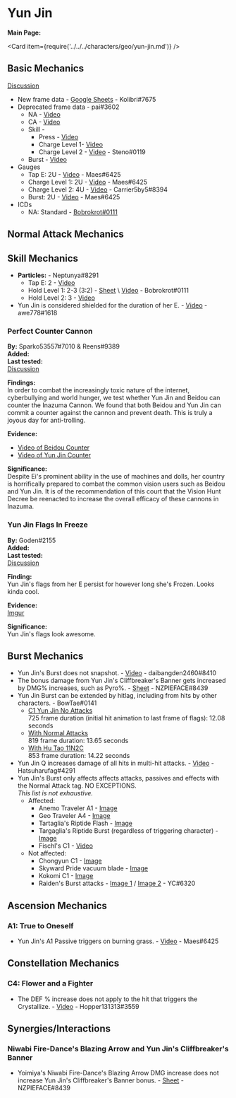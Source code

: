 # Yun Jin

**Main Page:**

<Card item={require('../../../characters/geo/yun-jin.md')} />

## Basic Mechanics

[Discussion](https://tickets.deeznuts.moe/ticket-archive/attachments_927459453580759110_930768121306963968_transcript-yunjin-basic-mechanics.html)

* New frame data - [Google Sheets](https://docs.google.com/spreadsheets/d/1rDQZ8TJd6JAzD3C6pg_JZrgkYr-LIp36mmXE8XVMj4s/edit?usp=sharing) - Kolibri\#7675
* Deprecated frame data - pai\#3602
  * NA - [Video](https://youtu.be/YMw3rq7lclQ)
  * CA - [Video](https://youtu.be/MWKSj_VSfGY)
  * Skill -
    * Press - [Video](https://youtu.be/UaDlo3OSj6U)
    * Charge Level 1- [Video](https://youtu.be/FGVpilxpIvc)
    * Charge Level 2 - [Video](https://www.youtube.com/watch?v=oEEVdUYkirA) - Steno\#0119
  * Burst - [Video](https://youtu.be/CpZPt3S3tPU)
* Gauges
  * Tap E: 2U - [Video](https://youtu.be/L4mzYn4ucRI) - Maes\#6425
  * Charge Level 1: 2U - [Video](https://youtu.be/O-12CGs2loY) - Maes\#6425
  * Charge Level 2: 4U - [Video](https://youtu.be/-JSFRsaT2h4) - Carrier5by5\#8394
  * Burst: 2U - [Video](https://youtu.be/f_FVqV4lekY) - Maes\#6425
* ICDs
  * NA: Standard - [Bobrokrot\#0111](https://youtu.be/vA1n8zIiNDE)

## Normal Attack Mechanics

## Skill Mechanics

* **Particles:** - Neptunya\#8291
  * Tap E: 2 - [Video](https://www.youtube.com/watch?v=NEs02sbEz3o)
  * Hold Level 1: 2-3 (3:2) - [Sheet](https://docs.google.com/spreadsheets/d/1jwN2xnfxMOdX1cgHLKyJIuq3PtsOmeGANMVMHyUviuI/edit?usp=sharing) \ [Video](https://youtu.be/3xG0ugFJdwQ) - Bobrokrot\#0111
  * Hold Level 2: 3 - [Video](https://www.youtube.com/watch?v=UUfZKP8H1BA)
* Yun Jin is considered shielded for the duration of her E. - [Video](https://imgur.com/a/Pj2pB3z) - awe778\#1618

### Perfect Counter Cannon

**By:** Sparko53557\#7010 & Reens\#9389  
**Added:** <Version date="2021-01-05" />  
**Last tested:** <VersionHl date="2021-01-05" />  
[Discussion](https://tickets.deeznuts.moe/ticket-archive/attachments_928174041213317152_928177023837429791_transcript-perfect-counter-cannon.html)

**Findings:**  
In order to combat the increasingly toxic nature of the internet, cyberbullying and world hunger, we test whether Yun Jin and Beidou can counter the Inazuma Cannon. We found that both Beidou and Yun Jin can commit a counter against the cannon and prevent death. This is truly a joyous day for anti-trolling.

**Evidence:**

* [Video of Beidou Counter](https://youtu.be/ILqt0C64KL8)
* [Video of Yun Jin Counter](https://youtu.be/8Q5S4wrqRFc)

**Significance:**  
Despite Ei's prominent ability in the use of machines and dolls, her country is horrifically prepared to combat the common vision users such as Beidou and Yun Jin. It is of the recommendation of this court that the Vision Hunt Decree be reenacted to increase the overall efficacy of these cannons in Inazuma.

### Yun Jin Flags In Freeze

**By:** Goden#2155  
**Added:** <Version date="2022-01-21" />  
**Last tested:** <VersionHl date="2022-01-21" />  
[Discussion](https://tickets.deeznuts.moe/ticket-archive/attachments_933107948715135026_934030368867237958_transcript-yunjin-flags-in-Freezee.html)

**Finding:**  
Yun Jin's flags from her E persist for however long she's Frozen. Looks kinda cool.

**Evidence:**  
[Imgur](https://imgur.com/lWj8EaE)

**Significance:**  
Yun Jin's flags look awesome.

## Burst Mechanics

* Yun Jin's Burst does not snapshot. - [Video](https://youtu.be/FLEAXNlF8Jk) - daibangden2460\#8410
* The bonus damage from Yun Jin's Cliffbreaker's Banner gets increased by DMG% increases, such as Pyro%. - [Sheet](https://docs.google.com/spreadsheets/d/1IsvKVQEc425ObfG1Ak2X8EzI0rCs6sfyBvCgfXInSVM/) - NZPIEFACE\#8439
* Yun Jin Burst can be extended by hitlag, including from hits by other characters. - BowTae\#0141
  * [C1 Yun Jin No Attacks](https://youtu.be/4j5lA2Hy814)  
    725 frame duration (initial hit animation to last frame of flags): 12.08 seconds
  * [With Normal Attacks](https://youtu.be/lkhCvXXu7HY)  
    819 frame duration: 13.65 seconds
  * [With Hu Tao 11N2C](https://youtu.be/Qs__YRN4wjs)  
    853 frame duration: 14.22 seconds
* Yun Jin Q increases damage of all hits in multi-hit attacks. - [Video](https://www.youtube.com/watch?v=H9efVr4_E6U) -
  Hatsuharufag\#4291
* Yun Jin's Burst only affects affects attacks, passives and effects with the Normal Attack tag. NO EXCEPTIONS.\
  _This list is not exhaustive._
  * Affected:
    * Anemo Traveler A1 - [Image](https://i.imgur.com/EEaqoYS.png)
    * Geo Traveler A4 - [Image](https://i.imgur.com/bHUAx1G.png)
    * Tartaglia's Riptide Flash - [Image](https://i.imgur.com/9DlDbsW.png)
    * Targaglia's Riptide Burst (regardless of triggering character) - [Image](https://i.imgur.com/UXsMne2.png)
    * Fischl's C1 - [Video](https://youtu.be/VsRt-cHrVmI)
  * Not affected:
    * Chongyun C1 - [Image](https://i.imgur.com/ltyWOgB.png)
    * Skyward Pride vacuum blade - [Image](https://i.imgur.com/PmgWDN2.png)
    * Kokomi C1 - [Image](https://i.imgur.com/xRLwKdL.png)
    * Raiden's Burst attacks - [Image 1](https://imgur.com/aAJBoNn) / [Image 2](https://imgur.com/a/AS9h2hn) - YC\#6320

## Ascension Mechanics

### A1: True to Oneself

* Yun Jin's A1 Passive triggers on burning grass. - [Video](https://www.youtube.com/watch?v=rvROCnrS0QM) - Maes\#6425

## Constellation Mechanics

### C4: Flower and a Fighter

* The DEF % increase does not apply to the hit that triggers the Crystallize. - [Video](https://imgur.com/a/APk5sCd) - Hopper131313\#3559

## Synergies/Interactions

### Niwabi Fire-Dance's Blazing Arrow and Yun Jin's Cliffbreaker's Banner

* Yoimiya's Niwabi Fire-Dance's Blazing Arrow DMG increase does not increase Yun Jin's Cliffbreaker's Banner bonus. - [Sheet](https://docs.google.com/spreadsheets/d/1IsvKVQEc425ObfG1Ak2X8EzI0rCs6sfyBvCgfXInSVM/) - NZPIEFACE\#8439
